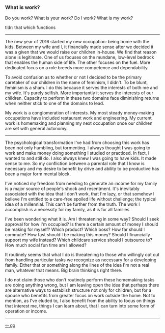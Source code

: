 <link href="../css/styles.css" rel="stylesheet" />

### What is work?

Do you work? What is your work? Do I work? What is my work?

tldr: that which functions
___

The new year of 2016 started my new occupation: being home with the kids. Between my wife and I, it financially made sense after we decided it was a given that we would raise our children in-house. We find that reason alone is legitimate. One of us focuses on the mundane, low-level bedrock that enables the human side of life. The other focuses on the fuel. More dedicated focus on a role breeds more competence and dependability.

To avoid confusion as to whether or not I decided to be the primary caretaker of our children in the name of feminism, I didn't. To be blunt, feminism is a sham. I do this because it serves the interests of both me and my wife. It's purely selfish. More importantly it serves the interests of our children. Capacity to perform in these two domains face diminishing returns when neither stick to one of the domains to lead.

My work is a conglomeration of interests. My most steady money-making occupations have included restaurant work and engineering. My current work is homemaking and planning my next occupation once our children are set with general autonomy.
___

The psychological transformation I've had from choosing this work has been not only humbling, but tormenting. I always thought I was going to work and make money doing something I studied or practiced. In fact, I wanted to and still do. I also always knew I was going to have kids. It made sense to me. So my confliction between a parental role that I know is necessary and my desire to benefit by drive and ability to be productive has been a major form mental block.

I've noticed my freedom from needing to generate an income for my family is a major source of people's shock and resentment. It's inevitably associated with the idea that I don't work, that I'm lazy, or that somehow I believe I'm entitled to a care-free spoiled life without challenge; the typical idea of a millennial. This can't be further from the truth. The work I accomplish is a necessity for my family, as it is for all families.

I've been wondering what it is. Am I threatening in some way? Should I seek approval for how I'm occupied? Is there a certain amount of money I should be making for myself? Which product? Which boss? How far should I commute? How fast should I be making this money? Should I financially support my wife instead? Which childcare service should I outsource to? How much social fun time am I allowed?

It routinely seems that what I do is threatening to those who willingly opt out from handling particular tasks we recognize as necessary for a developing family. Either that or something along the lines of the idea I'm not a real man, whatever that means. Big brain thinkings right there.

I do not claim those who don't routinely perform these homemaking tasks are doing anything wrong, but I am leaving open the idea that perhaps there are alternative ways to establish structure not only for children, but for a spouse who benefits from greater focus on work outside the home. Not to mention, as I've eluded to, I also benefit from the ability to focus on things that interest me, things I can learn about, that I can turn into some form of operation or income.
___

[<span>&#8678;</span> go](../projects/index.md)
